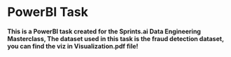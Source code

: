 <h1>PowerBI Task</h1>

<strong>This is a PowerBI task created for the Sprints.ai Data Engineering Masterclass, The dataset used in this task is the fraud detection dataset, you can find the viz in Visualization.pdf file!</strong>

